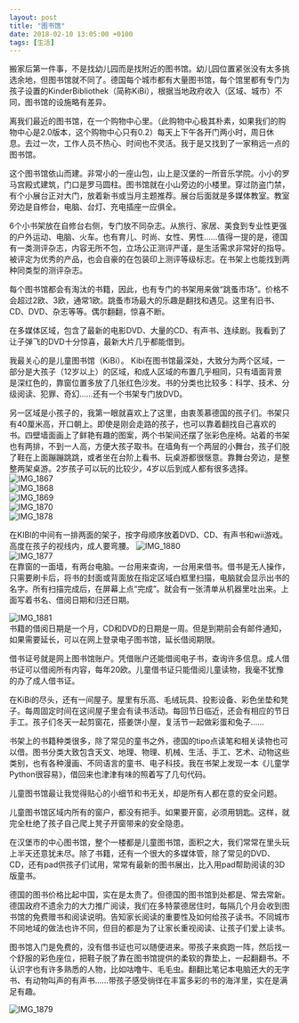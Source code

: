 ```yaml
---
layout: post
title: "图书馆"
date: 2018-02-10 13:05:00 +0100
tags: [生活]
---
```

搬家后第一件事，不是找幼儿园而是找附近的图书馆。幼儿园位置紧张没有太多挑选余地，但图书馆就不同了。德国每个城市都有大量图书馆，每个馆里都有专门为孩子设置的KinderBibliothek（简称KiBi），根据当地政府收入（区域、城市）不同，图书馆的设施略有差异。

离我们最近的图书馆，在一个购物中心里。（此购物中心极其朴素，如果我们的购物中心是2.0版本，这个购物中心只有0.2）每天上下午各开门两小时，周日休息。去过一次，工作人员不热心、时间也不灵活。我于是又找到了一家稍远一点的图书馆。

这个图书馆依山而建。非常小的一座山包，山上是汉堡的一所音乐学院。小小的罗马宫殿式建筑，门口是罗马圆柱。图书馆就在小山旁边的小楼里。穿过防盗门禁，有个小展台正对大门，放着新书或当月主题推荐。展台后面就是多媒体教室。教室旁边是自修台，电脑、台灯、充电插座一应俱全。

6个小书架放在自修台右侧，专门放不同杂志。从旅行、家居、美食到专业性更强的户外运动、电脑、火车。也有育儿、时尚、女性、男性……值得一提的是，德国有一类测评杂志，内容无所不包，立场公正测评严谨，是生活需求非常好的指导。被评定为优秀的产品，也会自豪的在包装印上测评等级标志。在书架上也能找到两种同类型的测评杂志。

每个图书馆都会有淘汰的书籍，因此，也有专门的书架用来做“跳蚤市场”。价格不会超过2欧、3欧，通常1欧。跳蚤市场最大的乐趣是翻找和遇见。这里有旧书、CD、DVD、杂志等等。偶尔翻翻，惊喜不断。


在多媒体区域，包含了最新的电影DVD、大量的CD、有声书、连续剧。我看到了让子弹飞的DVD十分惊喜，最新大片几乎都能借到。

我最关心的是儿童图书馆（KiBi）。 Kibi在图书馆最深处，大致分为两个区域，一部分是大孩子（12岁以上）的区域，和成人区域的布置几乎相同，只有墙面背景是深红色的，靠窗位置多放了几张红色沙发。书的分类也比较多：科学、技术、分级阅读、犯罪、奇幻……还有一个书架专门放DVD。

另一区域是小孩子的，我第一眼就喜欢上了这里，由衷羡慕德国的孩子们。书架只有40厘米高，开口朝上。即使是刚会走路的孩子，也可以靠着翻找自己喜欢的书。四壁墙面画上了鲜艳有趣的图案，两个书架间还摆了张彩色座椅。站着的书架也有两排，不到一人高，方便大孩子取书。在墙角有一个两层的小舞台，孩子们脱了鞋在上面蹦蹦跳跳，或者坐在台阶上看书、玩桌游都很惬意。靠舞台旁边，是整整两架桌游。2岁孩子可以玩的比较少，4岁以后到成人都有很多选择。
![IMG_1867](yulianxia.github.io/assets/img/IMG_1867.JPG)  
![IMG_1868](yulianxia.github.io/assets/img/IMG_1868.JPG)   
![IMG_1869](yulianxia.github.io/assets/img/IMG_1869.JPG)   
![IMG_1870](yulianxia.github.io/assets/img/IMG_1870.JPG)  
![IMG_1878](yulianxia.github.io/assets/img/IMG_1878.JPG)   



在KIBI的中间有一排两面的架子，按字母顺序放着DVD、CD、有声书和wii游戏。高度在孩子的视线内，成人要弯腰。
![IMG_1880](yulianxia.github.io/assets/img/IMG_1880.JPG)   
![IMG_1877](yulianxia.github.io/assets/img/IMG_1877.JPG)   
在靠窗的一面墙，有两台电脑。一台用来查询，一台用来借书。借书是无人操作，只需要刷卡后，将书的封面或背面放在指定区域白框里扫描，电脑就会显示出书的名字。所有扫描完成后，在屏幕上点“完成”。就会有一张清单从机器里吐出来。上面写着书名、借阅日期和归还日期。

![IMG_1881](yulianxia.github.io/assets/img/IMG_1881.JPG)   
书籍的借阅日期是一个月，CD和DVD的日期是一周。但是到期前会有邮件通知，如果需要延长，可以在网上登录电子图书馆，延长借阅期限。

借书证号就是网上图书馆账户。凭借账户还能借阅电子书，查询许多信息。成人借书证可以借阅所有内容，每年20欧。儿童借书证只能借阅儿童读物，我毫不犹豫的办了成人借书证。

在KiBi的尽头，还有一间屋子。屋里有乐高、毛绒玩具、投影设备、彩色坐垫和凳子。每周固定时间在这间屋子里会有读书活动。每回节日临近，还会有相应的节日手工。孩子们冬天一起剪窗花，搭姜饼小屋，复活节一起做彩蛋和兔子……

书架上的书籍种类很多，除了常见的童书之外，德国的tipo点读笔和相关读物也可以借。图书分类大致包含天文、地理、物理、机械、生活、手工、艺术、动物这些类别，也有各种漫画、不同语言的童书、电子科技。我在书架上发现一本《儿童学Python很容易》，借回来也津津有味的照着写了几句代码。

儿童图书馆最让我觉得贴心的小细节和书无关，却是所有人都在意的安全问题。

儿童图书馆区域内所有的窗户，都没有把手。如果要开窗，必须用钥匙。这样，就完全杜绝了孩子自己爬上凳子开窗带来的安全隐患。

在汉堡市的中心图书馆，整个一楼都是儿童图书馆，面积之大，我们常常在里头玩上半天还意犹未尽。除了书籍，还有一个很大的多媒体管，除了常见的DVD、CD，还有pad供孩子们试用，常常有最新的图书展出，比入用pad帮助阅读的3D版童书。

德国的图书价格比起中国，实在是太贵了。但德国的图书馆到处都是、常去常新。
德国政府不遗余力的大力推广阅读，我们在多特蒙德居住时，每隔几个月会收到图书馆的免费赠书和阅读说明。告知家长阅读的重要性及如何给孩子读书。不同城市不同地域的做法也许不同，但目的都是为了让家长重视阅读、让孩子们爱上读书。

图书馆入门是免费的，没有借书证也可以随便进来。带孩子来疯跑一阵，然后找一个舒服的彩色座位，把鞋子脱了靠在图书馆提供的柔软的靠垫上，一起翻翻书。不认识字也有许多熟悉的人物，比如咕噜牛、毛毛虫。翻翻比笔记本电脑还大的无字书、有动物叫声的有声书……带孩子感受徜徉在丰富多彩的书的海洋里，实在是满足有趣。

![IMG_1879](yulianxia.github.io/assets/img/IMG_1879.JPG)


